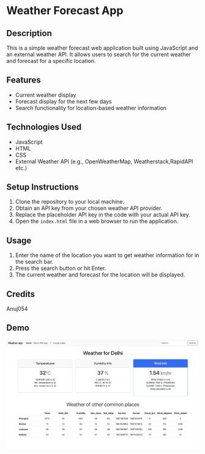 
<!DOCTYPE html>
<html lang="en">
<head>
    <meta charset="UTF-8">
    <meta name="viewport" content="width=device-width, initial-scale=1.0">
    
</head>
<body>
    <h1>Weather Forecast App</h1>

<h2>Description</h2>
<p>This is a simple weather forecast web application built using JavaScript and an external weather API. It allows users to search for the current weather and forecast for a specific location.</p>

 <h2>Features</h2>
    <ul>
        <li>Current weather display</li>
        <li>Forecast display for the next few days</li>
        <li>Search functionality for location-based weather information</li>
    </ul>

<h2>Technologies Used</h2>
    <ul>
        <li>JavaScript</li>
        <li>HTML</li>
        <li>CSS</li>
        <li>External Weather API (e.g., OpenWeatherMap, Weatherstack,RapidAPI etc.)</li>
    </ul>

<h2>Setup Instructions</h2>
    <ol>
        <li>Clone the repository to your local machine.</li>
        <li>Obtain an API key from your chosen weather API provider.</li>
        <li>Replace the placeholder API key in the code with your actual API key.</li>
        <li>Open the <code>index.html</code> file in a web browser to run the application.</li>
    </ol>

<h2>Usage</h2>
    <ol>
        <li>Enter the name of the location you want to get weather information for in the search bar.</li>
        <li>Press the search button or hit Enter.</li>
        <li>The current weather and forecast for the location will be displayed.</li>
    </ol>

<h2>Credits</h2>
    <p>Anuj054</p>



 <h2>Demo</h2>
    <p><img src="./Weather/2.png"></p>
</body>
</html>

    